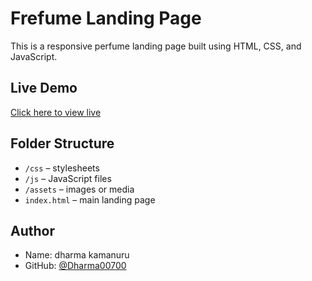 # Frefume Landing Page

This is a responsive perfume landing page built using HTML, CSS, and JavaScript.

## Live Demo
[Click here to view live](https://dharma00700.github.io/frefume-landing/)

## Folder Structure
- `/css` – stylesheets
- `/js` – JavaScript files
- `/assets` – images or media
- `index.html` – main landing page

## Author
- Name: dharma kamanuru
- GitHub: [@Dharma00700](https://dharma00700.github.io/frefume-landing/)
